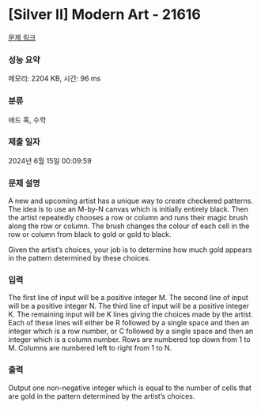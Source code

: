 # [Silver II] Modern Art - 21616 

[문제 링크](https://www.acmicpc.net/problem/21616) 

### 성능 요약

메모리: 2204 KB, 시간: 96 ms

### 분류

애드 혹, 수학

### 제출 일자

2024년 6월 15일 00:09:59

### 문제 설명

<p>A new and upcoming artist has a unique way to create checkered patterns. The idea is to use an M-by-N canvas which is initially entirely black. Then the artist repeatedly chooses a row or column and runs their magic brush along the row or column. The brush changes the colour of each cell in the row or column from black to gold or gold to black.</p>

<p>Given the artist’s choices, your job is to determine how much gold appears in the pattern determined by these choices.</p>

### 입력 

 <p>The first line of input will be a positive integer M. The second line of input will be a positive integer N. The third line of input will be a positive integer K. The remaining input will be K lines giving the choices made by the artist. Each of these lines will either be R followed by a single space and then an integer which is a row number, or C followed by a single space and then an integer which is a column number. Rows are numbered top down from 1 to M. Columns are numbered left to right from 1 to N.</p>

### 출력 

 <p>Output one non-negative integer which is equal to the number of cells that are gold in the pattern determined by the artist’s choices.</p>

